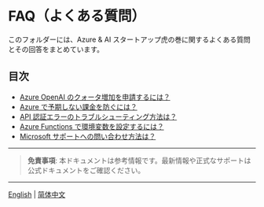 # FAQ（よくある質問）

このフォルダーには、Azure & AI スタートアップ虎の巻に関するよくある質問とその回答をまとめています。

## 目次
- [Azure OpenAI のクォータ増加を申請するには？](./how-to-request-quota-increase.md)
- [Azure で予期しない課金を防ぐには？](./how-to-avoid-unexpected-charges.md)
- [API 認証エラーのトラブルシューティング方法は？](./troubleshoot-api-auth-errors.md)
- [Azure Functions で環境変数を設定するには？](./set-env-vars-azure-functions.md)
- [Microsoft サポートへの問い合わせ方法は？](./contact-microsoft-support.md)

---

> **免責事項**: 本ドキュメントは参考情報です。最新情報や正式なサポートは公式ドキュメントをご確認ください。

---

[English](../../FAQ/README.md) | [简体中文](../zh_cn/FAQ/README.md)
